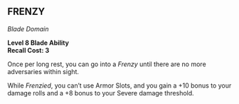 ## FRENZY  
_Blade Domain_

**Level 8 Blade Ability**  
**Recall Cost: 3**

Once per long rest, you can go into a *Frenzy* until there are no more adversaries within sight.  

While *Frenzied*, you can’t use Armor Slots, and you gain a +10 bonus to your damage rolls and a +8 bonus to your Severe damage threshold.  
